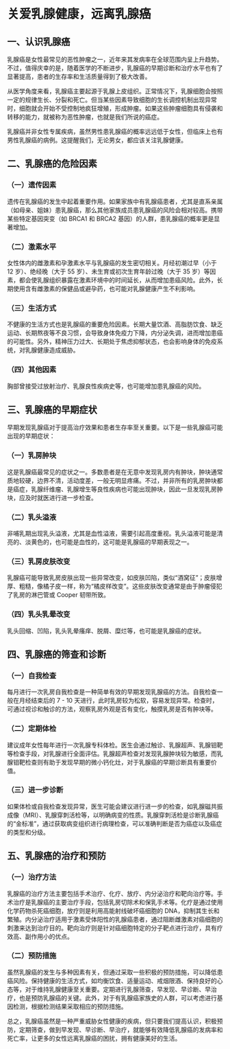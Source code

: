 # 关爱乳腺健康，远离乳腺癌

## 一、认识乳腺癌
乳腺癌是女性最常见的恶性肿瘤之一，近年来其发病率在全球范围内呈上升趋势。不过，值得庆幸的是，随着医学的不断进步，乳腺癌的早期诊断和治疗水平也有了显著提高，患者的生存率和生活质量得到了极大改善。

从医学角度来看，乳腺癌主要起源于乳腺上皮组织。正常情况下，乳腺细胞会按照一定的规律生长、分裂和死亡。但当某些因素导致细胞的生长调控机制出现异常时，细胞就会开始不受控制地疯狂增殖，形成肿瘤。如果这些肿瘤细胞具有侵袭和转移的能力，就被称为恶性肿瘤，也就是我们所说的癌症。

乳腺癌并非女性专属疾病，虽然男性患乳腺癌的概率远远低于女性，但临床上也有男性乳腺癌的病例。这提醒我们，无论男女，都应该关注乳腺健康。

## 二、乳腺癌的危险因素
### （一）遗传因素
遗传在乳腺癌的发生中起着重要作用。如果家族中有乳腺癌患者，尤其是直系亲属（如母亲、姐妹）患乳腺癌，那么其他家族成员患乳腺癌的风险会相对较高。携带某些特定基因突变（如 BRCA1 和 BRCA2 基因）的人群，患乳腺癌的概率更是显著增加。

### （二）激素水平
女性体内的雌激素和孕激素水平与乳腺癌的发生密切相关。月经初潮过早（小于 12 岁）、绝经晚（大于 55 岁）、未生育或初次生育年龄过晚（大于 35 岁）等因素，都会使乳腺组织暴露在激素环境中的时间延长，从而增加患癌风险。此外，长期使用含有雌激素的保健品或避孕药，也可能对乳腺健康产生不利影响。

### （三）生活方式
不健康的生活方式也是乳腺癌的重要危险因素。长期大量饮酒、高脂肪饮食、缺乏运动、长期熬夜等不良习惯，会导致身体免疫力下降，内分泌失调，进而增加患癌的可能性。另外，精神压力过大、长期处于焦虑抑郁状态，也会影响身体的免疫系统，对乳腺健康造成威胁。

### （四）其他因素
胸部曾接受过放射治疗、乳腺良性疾病史等，也可能增加患乳腺癌的风险。

## 三、乳腺癌的早期症状
早期发现乳腺癌对于提高治疗效果和患者生存率至关重要。以下是一些乳腺癌可能出现的早期症状：
### （一）乳房肿块
这是乳腺癌最常见的症状之一。多数患者是在无意中发现乳房内有肿块，肿块通常质地较硬，边界不清，活动度差，一般无明显疼痛。不过，并非所有的乳房肿块都是癌症，乳腺纤维瘤、乳腺增生等良性疾病也可能出现肿块，因此一旦发现乳房肿块，应及时就医进行进一步检查。

### （二）乳头溢液
非哺乳期出现乳头溢液，尤其是血性溢液，需要引起高度重视。乳头溢液可能是清亮的、淡黄色的，也可能是血性的，这可能是乳腺癌的早期表现之一。

### （三）乳房皮肤改变
乳腺癌可能导致乳房皮肤出现一些异常改变，如皮肤凹陷，类似“酒窝征”；皮肤增厚、粗糙，像橘子皮一样，称为“橘皮样改变”。这些皮肤改变通常是由于肿瘤侵犯了乳房的淋巴管或 Cooper 韧带所致。

### （四）乳头乳晕改变
乳头回缩、凹陷，乳头乳晕瘙痒、脱屑、糜烂等，也可能是乳腺癌的症状。

## 四、乳腺癌的筛查和诊断
### （一）自我检查
每月进行一次乳房自我检查是一种简单有效的早期发现乳腺癌的方法。自我检查一般在月经结束后的 7 - 10 天进行，此时乳房较为松软，容易发现异常。检查时，可通过视诊和触诊的方法，观察乳房外观是否有变化，触摸乳房是否有肿块等。

### （二）定期体检
建议成年女性每年进行一次乳腺专科体检。医生会通过触诊、乳腺超声、乳腺钼靶等检查手段，对乳腺进行全面评估。乳腺超声检查对发现乳腺肿块较为敏感，而乳腺钼靶检查则有助于发现早期的微小钙化灶，对于乳腺癌的早期诊断具有重要价值。

### （三）进一步诊断
如果体检或自我检查发现异常，医生可能会建议进行进一步的检查，如乳腺磁共振成像（MRI）、乳腺穿刺活检等，以明确病变的性质。乳腺穿刺活检是诊断乳腺癌的“金标准”，通过获取病变组织进行病理检查，可以准确判断是否为癌症以及癌症的类型和分级。

## 五、乳腺癌的治疗和预防
### （一）治疗方法
乳腺癌的治疗方法主要包括手术治疗、化疗、放疗、内分泌治疗和靶向治疗等。手术治疗是乳腺癌的主要治疗手段，包括乳房切除术和保乳手术等。化疗是通过使用化学药物杀死癌细胞，放疗则是利用高能射线破坏癌细胞的 DNA，抑制其生长和繁殖。内分泌治疗适用于激素受体阳性的乳腺癌患者，通过阻断雌激素对癌细胞的刺激来达到治疗目的。靶向治疗则是针对癌细胞特定的分子靶点进行治疗，具有疗效高、副作用小的优点。

### （二）预防措施
虽然乳腺癌的发生与多种因素有关，但通过采取一些积极的预防措施，可以降低患癌风险。保持健康的生活方式，如均衡饮食、适量运动、戒烟限酒、保持良好的心态等，对于维持乳腺健康至关重要。定期进行乳腺筛查，早发现、早诊断、早治疗，也是预防乳腺癌的关键。此外，对于有乳腺癌家族史的人群，可以考虑进行基因检测，根据检测结果采取相应的预防措施。

总之，乳腺癌虽然是一种严重威胁女性健康的疾病，但只要我们提高认识，积极预防，定期筛查，做到早发现、早诊断、早治疗，就能够有效降低乳腺癌的发病率和死亡率，让更多的女性远离乳腺癌的困扰，拥有健康美好的生活。 